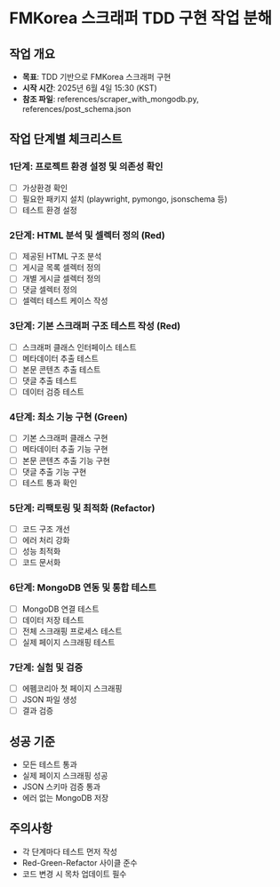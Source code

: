 # FMKorea 스크래퍼 TDD 구현 작업 분해

## 작업 개요
- **목표**: TDD 기반으로 FMKorea 스크래퍼 구현
- **시작 시간**: 2025년 6월 4일 15:30 (KST)
- **참조 파일**: references/scraper_with_mongodb.py, references/post_schema.json

## 작업 단계별 체크리스트

### 1단계: 프로젝트 환경 설정 및 의존성 확인
- [ ] 가상환경 확인
- [ ] 필요한 패키지 설치 (playwright, pymongo, jsonschema 등)
- [ ] 테스트 환경 설정

### 2단계: HTML 분석 및 셀렉터 정의 (Red)
- [ ] 제공된 HTML 구조 분석
- [ ] 게시글 목록 셀렉터 정의
- [ ] 개별 게시글 셀렉터 정의
- [ ] 댓글 셀렉터 정의
- [ ] 셀렉터 테스트 케이스 작성

### 3단계: 기본 스크래퍼 구조 테스트 작성 (Red)
- [ ] 스크래퍼 클래스 인터페이스 테스트
- [ ] 메타데이터 추출 테스트
- [ ] 본문 콘텐츠 추출 테스트
- [ ] 댓글 추출 테스트
- [ ] 데이터 검증 테스트

### 4단계: 최소 기능 구현 (Green)
- [ ] 기본 스크래퍼 클래스 구현
- [ ] 메타데이터 추출 기능 구현
- [ ] 본문 콘텐츠 추출 기능 구현
- [ ] 댓글 추출 기능 구현
- [ ] 테스트 통과 확인

### 5단계: 리팩토링 및 최적화 (Refactor)
- [ ] 코드 구조 개선
- [ ] 에러 처리 강화
- [ ] 성능 최적화
- [ ] 코드 문서화

### 6단계: MongoDB 연동 및 통합 테스트
- [ ] MongoDB 연결 테스트
- [ ] 데이터 저장 테스트
- [ ] 전체 스크래핑 프로세스 테스트
- [ ] 실제 페이지 스크래핑 테스트

### 7단계: 실험 및 검증
- [ ] 에펨코리아 첫 페이지 스크래핑
- [ ] JSON 파일 생성
- [ ] 결과 검증

## 성공 기준
- 모든 테스트 통과
- 실제 페이지 스크래핑 성공
- JSON 스키마 검증 통과
- 에러 없는 MongoDB 저장

## 주의사항
- 각 단계마다 테스트 먼저 작성
- Red-Green-Refactor 사이클 준수
- 코드 변경 시 목차 업데이트 필수 